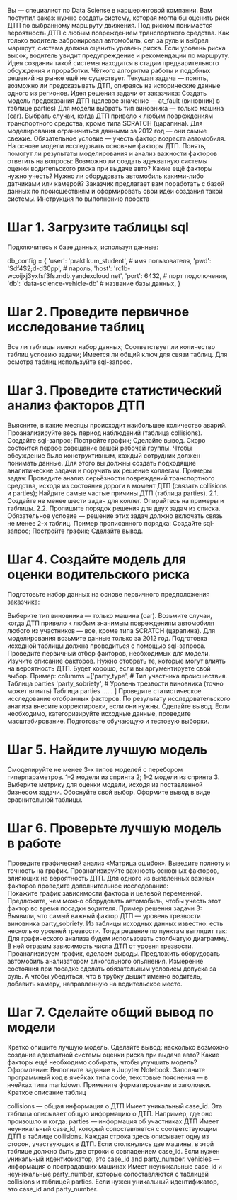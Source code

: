 Вы — специалист по Data Sciense в каршеринговой компании. Вам поступил заказ: нужно создать систему, которая могла бы оценить риск ДТП по выбранному маршруту движения. Под риском понимается вероятность ДТП с любым повреждением транспортного средства. Как только водитель забронировал автомобиль, сел за руль и выбрал маршрут, система должна оценить уровень риска. Если уровень риска высок, водитель увидит предупреждение и рекомендации по маршруту.
Идея создания такой системы находится в стадии предварительного обсуждения и проработки. Чёткого алгоритма работы и подобных решений на рынке ещё не существует. Текущая задача — понять, возможно ли предсказывать ДТП, опираясь на исторические данные одного из регионов.
Идея решения задачи от заказчика: 
Создать модель предсказания ДТП (целевое значение — at_fault (виновник) в таблице parties) 
Для модели выбрать тип виновника — только машина (car).
Выбрать случаи, когда ДТП привело к любым повреждениям транспортного средства, кроме типа SCRATCH (царапина).
Для моделирования ограничиться данными за 2012 год — они самые свежие.
Обязательное условие — учесть фактор возраста автомобиля.
На основе модели исследовать основные факторы ДТП.
Понять, помогут ли результаты моделирования и анализ важности факторов ответить на вопросы: 
Возможно ли создать адекватную системы оценки водительского риска при выдаче авто?
Какие ещё факторы нужно учесть?
Нужно ли оборудовать автомобиль какими-либо датчиками или камерой?
Заказчик предлагает вам поработать с базой данных по происшествиям и сформировать свои идеи создания такой системы. 
Инструкция по выполнению проекта

# Шаг 1. Загрузите таблицы sql

Подключитесь к базе данных, используя данные:

db_config = {
'user': 'praktikum_student', # имя пользователя,
'pwd': 'Sdf4$2;d-d30pp', # пароль,
'host': 'rc1b-wcoijxj3yxfsf3fs.mdb.yandexcloud.net',
'port': 6432, # порт подключения,
'db': 'data-science-vehicle-db' # название базы данных,
} 
 
# Шаг 2. Проведите первичное исследование таблиц

Все ли таблицы имеют набор данных;
Соответствует ли количество таблиц условию задачи;
Имеется ли общий ключ для связи таблиц.
Для осмотра таблиц используйте sql-запрос.

# Шаг 3. Проведите статистический анализ факторов ДТП

Выясните, в какие месяцы происходит наибольшее количество аварий. Проанализируйте весь период наблюдений (таблица collisions). 
Создайте sql-запрос;
Постройте график;
Сделайте вывод.
Скоро состоится первое совещание вашей рабочей группы. Чтобы обсуждение было конструктивным, каждый сотрудник должен понимать данные. Для этого вы должны создать подходящие аналитические задачи и поручить их решение коллегам. Примеры задач: 
Проведите анализ серьёзности повреждений транспортного средства, исходя из состояния дороги в момент ДТП (связать collisions и parties);
Найдите самые частые причины ДТП (таблица parties).
2.1. Создайте не менее шести задач для коллег. Опирайтесь на примеры и таблицы. 
2.2. Пропишите порядок решения для двух задач из списка. Обязательное условие — решение этих задач должно включать связь не менее 2-х таблиц. Пример прописанного порядка:
Создайте sql-запрос;
Постройте график;
Сделайте вывод.

# Шаг 4. Создайте модель для оценки водительского риска

Подготовьте набор данных на основе первичного предположения заказчика:
 
Выберите тип виновника — только машина (car).
Возьмите случаи, когда ДТП привело к любым значимым повреждениям автомобиля любого из участников — все, кроме типа SCRATCH (царапина).
Для моделирования возьмите данные только за 2012 год.
Подготовка исходной таблицы должна проводиться с помощью sql-запроса.
Проведите первичный отбор факторов, необходимых для модели.
Изучите описание факторов. Нужно отобрать те, которые могут влиять на вероятность ДТП. Будет хорошо, если вы аргументируете свой выбор. 
Пример:
columms =['party_type',     # Тип участника происшествия. Таблица parties
          'party_sobriety', # Уровень трезвости виновника (точно может влиять) Таблица parties
           ......
         ] 
Проведите статистическое исследование отобранных факторов. 
По результату исследовательского анализа внесите корректировки, если они нужны. Сделайте вывод.
Если необходимо, категоризируйте исходные данные, проведите масштабирование.
Подготовьте обучающую и тестовую выборки.

# Шаг 5. Найдите лучшую модель

Смоделируйте не менее 3-х типов моделей с перебором гиперпараметров.
1–2 модели из спринта 2;
1–2 модели из спринта 3.
Выберите метрику для оценки модели, исходя из поставленной бизнесом задачи. Обоснуйте свой выбор.
Оформите вывод в виде сравнительной таблицы.

# Шаг 6. Проверьте лучшую модель в работе

Проведите графический анализ «Матрица ошибок». Выведите полноту и точность на график.
Проанализируйте важность основных факторов, влияющих на вероятность ДТП.
Для одного из выявленных важных факторов проведите дополнительное исследование:  
Покажите график зависимости фактора и целевой переменной.
Предложите, чем можно оборудовать автомобиль, чтобы учесть этот фактор во время посадки водителя.
Пример решения задачи 3:
Выявили, что самый важный фактор ДТП — уровень трезвости виновника party_sobriety. Из таблицы исходных данных известно: есть несколько уровней трезвости. Тогда решение по пунктам выглядит так:
Для графического анализа будем использовать столбчатую диаграмму. В ней отразим зависимость числа ДТП от уровня трезвости. Проанализируем график, сделаем выводы.
Предложить оборудовать автомобиль анализатором алкогольного опьянения. Измерение состояния при посадке сделать обязательным условием допуска за руль. А чтобы убедиться, что в трубку дышит именно водитель, добавить камеру, направленную на водительское место.

# Шаг 7. Сделайте общий вывод по модели  

Кратко опишите лучшую модель.
Сделайте вывод: насколько возможно создание адекватной системы оценки риска при выдаче авто?
Какие факторы ещё необходимо собирать, чтобы улучшить модель?
Оформление: Выполните задание в Jupyter Notebook. Заполните программный код в ячейках типа code, текстовые пояснения — в ячейках типа markdown. Примените форматирование и заголовки.
Краткое описание таблиц

collisions — общая информация о ДТП 
 Имеет уникальный case_id. Эта таблица описывает общую информацию о ДТП. Например, где оно произошло и когда. 
parties — информация об участниках ДТП 
 Имеет неуникальный case_id, который сопоставляется с соответствующим ДТП в таблице collisions. Каждая строка здесь описывает одну из сторон, участвующих в ДТП. Если столкнулись две машины, в этой таблице должно быть две строки с совпадением case_id. Если нужен уникальный идентификатор, это case_id and party_number. 
vehicles — информация о пострадавших машинах 
 Имеет неуникальные case_id и неуникальные party_number, которые сопоставляются с таблицей collisions и таблицей parties. Если нужен уникальный идентификатор, это case_id and party_number.